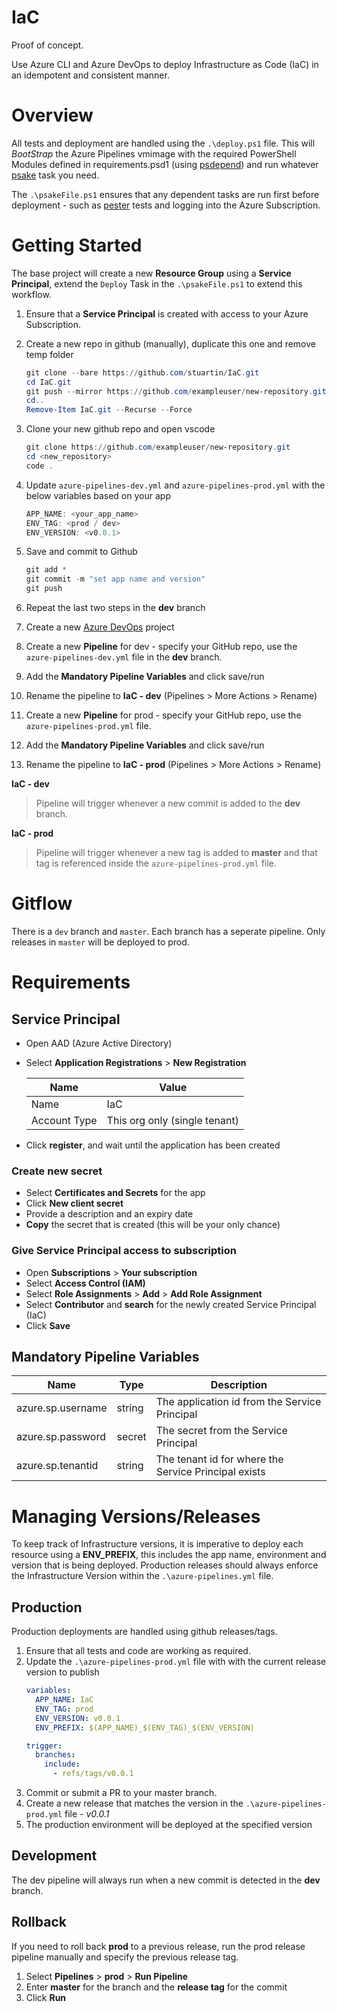 # IaC

Proof of concept.

Use Azure CLI and Azure DevOps to deploy Infrastructure as Code (IaC) in an idempotent and consistent manner.

# Overview

All tests and deployment are handled using the `.\deploy.ps1` file. This will _BootStrap_ the Azure Pipelines vmimage with the required PowerShell Modules defined in requirements.psd1 (using [psdepend](https://github.com/RamblingCookieMonster/PSDepend)) and run whatever [psake](https://github.com/psake/psake) task you need.

The `.\psakeFile.ps1` ensures that any dependent tasks are run first before deployment - such as [pester](https://github.com/pester/Pester) tests and logging into the Azure Subscription.

# Getting Started

The base project will create a new **Resource Group** using a **Service Principal**, extend the `Deploy` Task in the `.\psakeFile.ps1` to extend this workflow.
1. Ensure that a **Service Principal** is created with access to your Azure Subscription.
1. Create a new repo in github (manually), duplicate this one and remove temp folder
    ```PowerShell
    git clone --bare https://github.com/stuartin/IaC.git
    cd IaC.git
    git push --mirror https://github.com/exampleuser/new-repository.git
    cd..
    Remove-Item IaC.git --Recurse --Force
    ```
1. Clone your new github repo and open vscode
    ```PowerShell
    git clone https://github.com/exampleuser/new-repository.git
    cd <new_repository>
    code .
    ```
1. Update `azure-pipelines-dev.yml` and `azure-pipelines-prod.yml` with the below variables based on your app
    ```PowerShell
    APP_NAME: <your_app_name>
    ENV_TAG: <prod / dev>
    ENV_VERSION: <v0.0.1>
    ```
1. Save and commit to Github
    ```PowerShell
    git add *
    git commit -m "set app name and version"
    git push
    ```
1. Repeat the last two steps in the **dev** branch

1. Create a new [Azure DevOps](https://dev.azure.com/) project
1. Create a new **Pipeline** for dev - specify your GitHub repo, use the `azure-pipelines-dev.yml` file in the **dev** branch.
1. Add the **Mandatory Pipeline Variables** and click save/run
1. Rename the pipeline to **IaC - dev** (Pipelines > More Actions > Rename)
1. Create a new **Pipeline** for prod - specify your GitHub repo, use the `azure-pipelines-prod.yml` file. 
1. Add the **Mandatory Pipeline Variables** and click save/run
1. Rename the pipeline to **IaC - prod** (Pipelines > More Actions > Rename)

**IaC - dev** 
> Pipeline will trigger whenever a new commit is added to the **dev** branch.

**IaC - prod**
> Pipeline will trigger whenever a new tag is added to **master** and that tag is referenced inside the `azure-pipelines-prod.yml` file.

# Gitflow

There is a `dev` branch and `master`.
Each branch has a seperate pipeline. Only releases in `master` will be deployed to prod.

# Requirements

## Service Principal

- Open AAD (Azure Active Directory)
- Select **Application Registrations** > **New Registration**

  Name | Value
  --- | ---
  Name | IaC
  Account Type | This org only (single tenant)

- Click **register**, and wait until the application has been created

### Create new secret

- Select **Certificates and Secrets** for the app
- Click **New client secret**
- Provide a description and an expiry date
- **Copy** the secret that is created (this will be your only chance)

### Give Service Principal access to subscription

 - Open **Subscriptions** > **Your subscription**
 - Select **Access Control (IAM)**
 - Select **Role Assignments** > **Add** > **Add Role Assignment**
 - Select **Contributor** and **search** for the newly created Service Principal (IaC)
 - Click **Save**

## Mandatory Pipeline Variables

 Name | Type | Description
 --- | --- | ---
 azure.sp.username | string | The application id from the Service Principal
 azure.sp.password | secret | The secret from the Service Principal
 azure.sp.tenantid | string | The tenant id for where the Service Principal exists

 # Managing Versions/Releases

 To keep track of Infrastructure versions, it is imperative to deploy each resource using a **ENV_PREFIX**, this includes the app name, environment and version that is being deployed. 
 Production releases should always enforce the Infrastructure Version within the `.\azure-pipelines.yml` file.

 ## Production

Production deployments are handled using github releases/tags.

 1. Ensure that all tests and code are working as required.
 1. Update the `.\azure-pipelines-prod.yml` file with with the current release version to publish
    ```yaml
    variables:
      APP_NAME: IaC
      ENV_TAG: prod
      ENV_VERSION: v0.0.1
      ENV_PREFIX: $(APP_NAME)_$(ENV_TAG)_$(ENV_VERSION)

    trigger:
      branches:
        include:
          - refs/tags/v0.0.1
    ```
1. Commit or submit a PR to your master branch.
1. Create a new release that matches the version in the `.\azure-pipelines-prod.yml` file - _v0.0.1_
1. The production environment will be deployed at the specified version

## Development

The dev pipeline will always run when a new commit is detected in the **dev** branch.

## Rollback

If you need to roll back **prod** to a previous release, run the prod release pipeline manually and specify the previous release tag.

1. Select **Pipelines** > **prod** > **Run Pipeline**
1. Enter **master** for the branch and the **release tag** for the commit
1. Click **Run**

